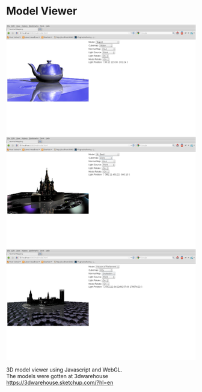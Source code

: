 # Model Viewer

![Teapot](/screenshots/teapot.jpg?raw=true "Teapot screenshot")
![St Basil](/screenshots/st_basil.jpg?raw=true "Saint Basil screenshot")
![House of Parliament](/screenshots/house_of_parliament.jpg?raw=true "House of Parliament screenshot")

3D model viewer using Javascript and WebGL.  
The models were gotten at 3dwarehouse  
https://3dwarehouse.sketchup.com/?hl=en

